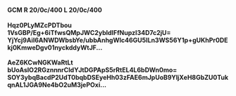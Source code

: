 #### GCM R 20/0c/400 L 20/0c/400
**Hqz0PLyMZcPDTbou**<br/>**1VsGBP/Eg+6iTfwsQMpJWC2ybldIFfNupzI34D7c2jU=**<br/>**YjYcj9Ail6ANWDWbsbYe/ubbAnhgWlc46GU5ILn3WS56Y1p+gUKhPr0DEkj0KmweDgv01nyckddyWtJF...**<br/><br/>
**AeZ6KCwNGKWaRtLt**<br/>**bUoAslO2RGznnnrCIdYJtDGPApS5rRtEL4L6bDWn0mo=**<br/>**SOY3ybqBacdP2UdT0bqbDSEyeHh03zFAE6mJpUoB9YIjXeH8GbZU0TukqnAL1JGA9Ne4bO2uM3jePOxi...**